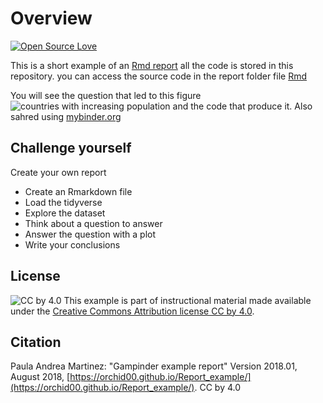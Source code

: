 # Overview 

[![Open Source Love](https://badges.frapsoft.com/os/v2/open-source.png?v=103)](https://github.com/ellerbrock/open-source-badge/)    

This is a short example of an 
[Rmd report](https://orchid00.github.io/Report_example/report/Gapminderreport.html)
all the code is stored in this repository.
you can access the source code in the report folder file
[Rmd](./report/Gapminderreport.Rmd)

You will see the question that led to this figure
![countries with increasing population](https://orchid00.github.io/Report_example/figs/fig_1_analysis-1.png)
and the code that produce it.
Also sahred using [mybinder.org](https://hub.mybinder.org/user/orchid00-report_example-8tspwrl1/view/report/Gapminderreport.html)

## Challenge yourself

Create your own report
- Create an Rmarkdown file
- Load the tidyverse
- Explore the dataset
- Think about a question to answer
- Answer the question with a plot
- Write your conclusions


## License

![CC by 4.0](https://licensebuttons.net/l/by/4.0/88x31.png) 
This example is part of instructional material made available under the 
[Creative Commons Attribution license CC by 4.0](https://creativecommons.org/licenses/by/4.0/).

## Citation

Paula Andrea Martinez: "Gampinder example report"  Version 2018.01, August 2018,
[https://orchid00.github.io/Report_example/](https://orchid00.github.io/Report_example/). CC by 4.0



